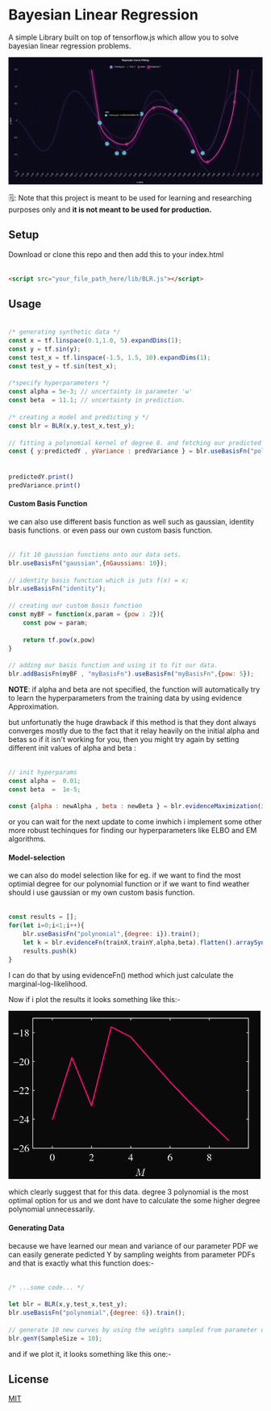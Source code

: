 # Bayesian Linear Regression

A simple Library built on top of tensorflow.js which allow you to solve bayesian linear regression problems.

<div style="text-align: center">
    <img src="assets/darkBLR.png" width="800px"/>
</div>

🗒: Note that this project is meant to be used for learning and researching purposes only and **it is not meant to be used for production.**

## Setup

Download or clone this repo and then add this to your index.html

```html

<script src="your_file_path_here/lib/BLR.js"></script>
```


## Usage

```javascript

/* generating synthetic data */
const x = tf.linspace(0.1,1.0, 5).expandDims(1); 
const y = tf.sin(y);
const test_x = tf.linspace(-1.5, 1.5, 10).expandDims(1);
const test_y = tf.sin(test_x);

/*specify hyperparameters */
const alpha = 5e-3; // uncertainty in parameter 'w'
const beta  = 11.1; // uncertainty in prediction.

/* creating a model and predicting y */
const blr = BLR(x,y,test_x,test_y);

// fitting a polynomial kernel of degree 8. and fetching our predicted y'es.
const { y:predictedY , yVariance : predVariance } = blr.useBasisFn("polynomial",{degree: 8}).train(alpha,eta).test();


predictedY.print() 
predVariance.print()

```
#### Custom Basis Function

we can also use different basis function as well such as 
gaussian, identity basis functions. or even pass our own custom basis function.

```javascript

// fit 10 gaussian functions onto our data sets. 
blr.useBasisFn("gaussian",{nGaussians: 10});

// identity basis function which is juts f(x) = x;
blr.useBasisFn("identity");

// creating our custom basis function
const myBF = function(x,param = {pow : 2}){
    const pow = param;

    return tf.pow(x,pow)
}

// adding our basis function and using it to fit our data.
blr.addBasisFn(myBF , "myBasisFn").useBasisFn("myBasisFn",{pow: 5});

```

**NOTE**: if alpha and beta are not specified, the function will automatically try to learn the hyperparameters from the training data by using evidence Approximation.

but unfortunatly the huge drawback if this method is that they dont always converges mostly due to the fact that it relay heavily on the initial alpha and betas so if it isn't working for you, then you might try again by setting different init values of alpha and beta :

```javascript

// init hyperparams
const alpha =  0.01;
const beta  =  1e-5;

const {alpha : newAlpha , beta : newBeta } = blr.evidenceMaximization(initAlpha = alpha,initBeta = beta);
```
or you can wait for the next update to come inwhich i implement some other more robust techinques for finding our hyperparameters like ELBO and EM algorithms.

#### Model-selection

we can also do model selection like for eg. if we want to find the most optimial degree for our polynomial function or if we want to find weather should i use gaussian or my own custom basis function.

```javascript

const results = [];
for(let i=0;i<1;i++){
    blr.useBasisFn("polynomial",{degree: i}).train();
    let k = blr.evidenceFn(trainX,trainY,alpha,beta).flatten().arraySync();
    results.push(k)
}

```

I can do that by using evidenceFn() method which just calculate the marginal-log-likelihood.

Now if i plot the results it looks something like this:-

<img src="assets/plot.png" width="500px"/>

which clearly suggest that for this data. degree 3 polynomial is the most optimal option for us and we dont have to calculate the some higher degree polynomial unnecessarily.

#### Generating Data

because we have learned our mean and variance of our parameter PDF we can easily generate pedicted Y by sampling weights from parameter PDFs and that is exactly what this function does:-

```javascript

/* ...some code... */

let blr = BLR(x,y,test_x,test_y);
blr.useBasisFn("polynomial",{degree: 6}).train();

// generate 10 new curves by using the weights sampled from parameter distribution.
blr.genY(SampleSize = 10);

```

and if we plot it, it looks something like this one:-

## License
[MIT](https://choosealicense.com/licenses/mit/)
